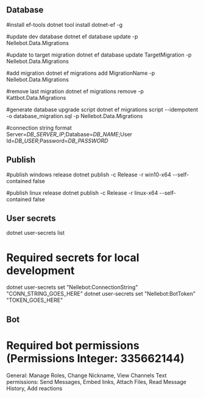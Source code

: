﻿## Database

#install ef-tools
dotnet tool install dotnet-ef -g

#update dev database
dotnet ef database update -p Nellebot.Data.Migrations

#update to target migration
dotnet ef database update TargetMigration -p Nellebot.Data.Migrations

#add migration
dotnet ef migrations add MigrationName -p Nellebot.Data.Migrations

#remove last migration
dotnet ef migrations remove -p Kattbot.Data.Migrations

#generate database upgrade script
dotnet ef migrations script --idempotent -o database_migration.sql -p Nellebot.Data.Migrations

#connection string format
Server=_DB_SERVER_IP_;Database=_DB_NAME_;User Id=_DB_USER_;Password=_DB_PASSWORD_

## Publish

#publish windows release
dotnet publish -c Release -r win10-x64 --self-contained false

#publish linux release
dotnet publish -c Release -r linux-x64 --self-contained false

## User secrets

dotnet user-secrets list

# Required secrets for local development
dotnet user-secrets set "Nellebot:ConnectionString" "CONN_STRING_GOES_HERE"​
dotnet user-secrets set "Nellebot:BotToken" "TOKEN_GOES_HERE"​

## Bot

# Required bot permissions (Permissions Integer: 335662144)

General: Manage Roles, Change Nickname, View Channels
Text permissions: Send Messages, Embed links, Attach Files, Read Message History, Add reactions